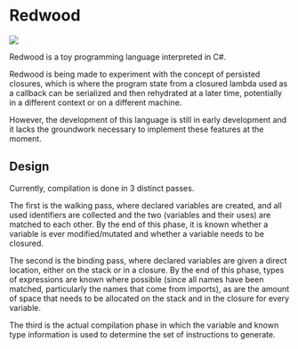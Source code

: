 # Redwood
![](https://github.com/gfmcknight/Redwood/workflows/.NET%20Core/badge.svg)

Redwood is a toy programming language interpreted in C#.

Redwood is being made to experiment with the concept of persisted closures,
which is where the program state from a closured lambda used as a callback can
be serialized and then rehydrated at a later time, potentially in a different
context or on a different machine.

However, the development of this language is still in early development and it
lacks the groundwork necessary to implement these features at the moment.

## Design
Currently, compilation is done in 3 distinct passes.

The first is the walking pass, where declared variables are created, and all used
identifiers are collected and the two (variables and their uses) are matched to
each other. By the end of this phase, it is known whether a variable is ever
modified/mutated and whether a variable needs to be closured.

The second is the binding pass, where declared variables are given a direct location,
either on the stack or in a closure. By the end of this phase, types of expressions
are known where possible (since all names have been matched, particularly the names
that come from imports), as are the amount of space that needs to be allocated on the
stack and in the closure for every variable.

The third is the actual compilation phase in which the variable and known type
information is used to determine the set of instructions to generate.
